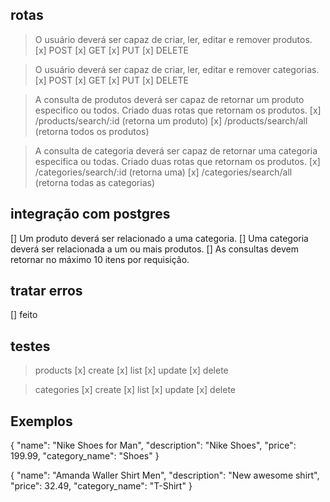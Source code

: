## rotas

> O usuário deverá ser capaz de criar, ler, editar e remover produtos.
[x] POST
[x] GET
[x] PUT
[x] DELETE

> O usuário deverá ser capaz de criar, ler, editar e remover categorias.  
[x] POST
[x] GET
[x] PUT
[x] DELETE

> A consulta de produtos deverá ser capaz de retornar um produto especifico ou todos.
Criado duas rotas que retornam os produtos. 
[x] /products/search/:id (retorna um produto)
[x] /products/search/all (retorna todos os produtos)

> A consulta de categoria deverá ser capaz de retornar uma categoria especifica ou todas.
Criado duas rotas que retornam os produtos. 
[x] /categories/search/:id (retorna uma)
[x] /categories/search/all (retorna todas as categorias)


## integração com postgres

[] Um produto deverá ser relacionado a uma categoria.
[] Uma categoria deverá ser relacionada a um ou mais produtos.
[] As consultas devem retornar no máximo 10 itens por requisição.


## tratar erros

[] feito


## testes

> products
[x] create
[x] list
[x] update
[x] delete

> categories
[x] create
[x] list
[x] update
[x] delete

## Exemplos

{
	"name": "Nike Shoes for Man",
	"description": "Nike Shoes",
	"price": 199.99,
	"category_name": "Shoes"
}

{
	"name": "Amanda Waller Shirt Men",
	"description": "New awesome shirt",
	"price": 32.49,
	"category_name": "T-Shirt"
}
